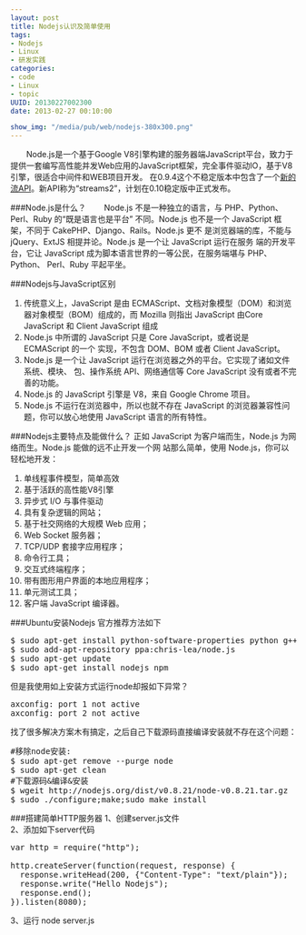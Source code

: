 ```yaml
---
layout: post
title: Nodejs认识及简单使用
tags: 
- Nodejs
- Linux
- 研发实践
categories:
- code
- Linux 
- topic
UUID: 20130227002300
date: 2013-02-27 00:10:00

show_img: "/media/pub/web/nodejs-380x300.png"
---
```


 　　Node.js是一个基于Google V8引擎构建的服务器端JavaScript平台，致力于提供一套编写高性能并发Web应用的JavaScript框架，完全事件驱动IO，基于V8引擎，很适合中间件和WEB项目开发。 在0.9.4这个不稳定版本中包含了一个<a href="http://blog.nodejs.org/2012/12/20/streams2/" target="新的流API">新的流API</a>。新API称为“streams2”，计划在0.10稳定版中正式发布。

###Node.js是什么？
 　　Node.js 不是一种独立的语言，与 PHP、Python、Perl、Ruby 的“既是语言也是平台”
不同。Node.js 也不是一个 JavaScript 框架，不同于 CakePHP、Django、Rails。Node.js 更不
是浏览器端的库，不能与 jQuery、ExtJS 相提并论。Node.js 是一个让 JavaScript 运行在服务
端的开发平台，它让 JavaScript 成为脚本语言世界的一等公民，在服务端堪与 PHP、Python、
Perl、Ruby 平起平坐。

###Nodejs与JavaScript区别
<ol>
<li>传统意义上，JavaScript 是由 ECMAScript、文档对象模型（DOM）和浏览器对象模型（BOM）组成的，而 Mozilla 则指出 JavaScript 由Core JavaScript 和 Client JavaScript 组成</li>
<li>Node.js 中所谓的 JavaScript 只是 Core JavaScript，或者说是 ECMAScript 的一个
实现，不包含 DOM、BOM 或者 Client JavaScript。</li>
<li>Node.js 是一个让 JavaScript 运行在浏览器之外的平台。它实现了诸如文件系统、模块、
包、操作系统 API、网络通信等 Core JavaScript 没有或者不完善的功能。</li>
<li>Node.js 的 JavaScript 引擎是 V8，来自 Google Chrome 项目。</li>
<li>Node.js 不运行在浏览器中，所以也就不存在 JavaScript 的浏览器兼容性问题，你可以放心地使用 JavaScript 语言的所有特性。</li>
</ol>

###Nodejs主要特点及能做什么？
正如 JavaScript 为客户端而生，Node.js 为网络而生。Node.js 能做的远不止开发一个网
站那么简单，使用 Node.js，你可以轻松地开发：
<ol>
<li>单线程事件模型，简单高效</li>
<li>基于活跃的高性能V8引擎 </li>
<li>异步式 I/O 与事件驱动</li>
<li>具有复杂逻辑的网站；</li>
<li>基于社交网络的大规模 Web 应用；</li>
<li>Web Socket 服务器；</li>
<li>TCP/UDP 套接字应用程序；</li>
<li>命令行工具；</li>
<li>交互式终端程序；</li>
<li>带有图形用户界面的本地应用程序；</li>
<li>单元测试工具；</li>
<li>客户端 JavaScript 编译器。</li>
</ol>

###Ubuntu安装Nodejs
官方推荐方法如下
<pre id="bash">
$ sudo apt-get install python-software-properties python g++ make
$ sudo add-apt-repository ppa:chris-lea/node.js
$ sudo apt-get update
$ sudo apt-get install nodejs npm
</pre>

但是我使用如上安装方式运行node却报如下异常？
<pre id="bash">
axconfig: port 1 not active
axconfig: port 2 not active
</pre>

找了很多解决方案木有搞定，之后自己下载源码直接编译安装就不存在这个问题：<br>
<pre id="bash">
#移除node安装:
$ sudo apt-get remove --purge node 
$ sudo apt-get clean 
#下载源码&编译&安装
$ wgeit http://nodejs.org/dist/v0.8.21/node-v0.8.21.tar.gz
$ sudo ./configure;make;sudo make install
</pre>

###搭建简单HTTP服务器
1、创建server.js文件<br>
2、添加如下server代码
<pre id="js">
var http = require("http");

http.createServer(function(request, response) {
  response.writeHead(200, {"Content-Type": "text/plain"});
  response.write("Hello Nodejs");
  response.end();
}).listen(8080);
</pre>
3、运行 node server.js
